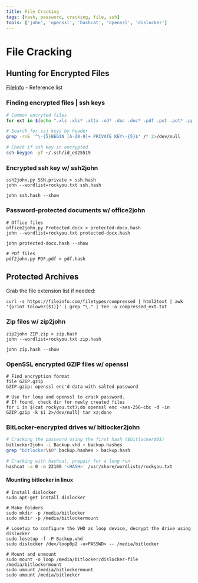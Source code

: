 ```yaml
---
title: File Cracking
tags: [hash, password, cracking, file, ssh]
tools: ['john', 'openssl', 'hashcat', 'openssl', 'dislocker']
---
```


# File Cracking

## Hunting for Encrypted Files

[FileInfo](https://fileinfo.com/filetypes/encoded) - Reference list

### Finding encrypted files | ssh keys

```bash
# Common encryted files
for ext in $(echo ".xls .xls* .xltx .od* .doc .doc* .pdf .pot .pot* .pp*");do echo -e "\nFile extension: " $ext; find / -name *$ext 2>/dev/null | grep -v "lib\|fonts\|share\|core" ;done

# Search for ssj keys by header
grep -rnE '^\-{5}BEGIN [A-Z0-9]+ PRIVATE KEY\-{5}$' /* 2>/dev/null

# Check if ssh key in encrypted
ssh-keygen -yf ~/.ssh/id_ed25519
```

### Encrypted ssh key w/ ssh2john

`````
ssh2john.py SSH.private > ssh.hash
john --wordlist=rockyou.txt ssh.hash

john ssh.hash --show
`````

### Password-protected documents w/ office2john

`````
# Office files
office2john.py Protected.docx > protected-docx.hash
john --wordlist=rockyou.txt protected-docx.hash

john protected-docx.hash --show

# PDf files
pdf2john.py PDF.pdf > pdf.hash
`````

## Protected Archives

Grab the file extension list if needed:

`curl -s https://fileinfo.com/filetypes/compressed | html2text | awk '{print tolower($1)}' | grep "\." | tee -a compressed_ext.txt`

### Zip files w/ zip2john

`````
zip2john ZIP.zip > zip.hash
john --wordlist=rockyou.txt zip.hash

john zip.hash --show
`````

### OpenSSL encrypted GZIP files w/ openssl

`````
# Find encryption format
file GZIP.gzip
GZIP.gzip: openssl enc'd data with salted password

# Use for loop and openssl to crack password.
# If found, check dir for newly created files
for i in $(cat rockyou.txt);do openssl enc -aes-256-cbc -d -in GZIP.gzip -k $i 2>/dev/null| tar xz;done
`````

### BitLocker-encrypted drives w/ bitlocker2john

```bash
# Cracking the password using the first hash ($bitlocker$0$)
bitlocker2john -i Backup.vhd > backup.hashes
grep "bitlocker\$0" backup.hashes > backup.hash

# Cracking with hashcat, prepair for a long run
hashcat -a 0 -m 22100 '<HASH>' /usr/share/wordlists/rockyou.txt
```

#### Mounting bitlocker in linux

`````
# Install dislocker
sudo apt-get install dislocker

# Make folders
sudo mkdir -p /media/bitlocker
sudo mkdir -p /media/bitlockermount

# Losetup to configure the VHD as loop device, decrypt the drive using dislocker
sudo losetup -f -P Backup.vhd
sudo dislocker /dev/loop0p2 -u<PASSWD> -- /media/bitlocker

# Mount and unmount
sudo mount -o loop /media/bitlocker/dislocker-file /media/bitlockermount
sudo umount /media/bitlockermount
sudo umount /media/bitlocker
`````

